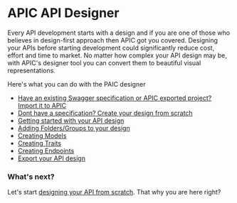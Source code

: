 # APIC API Designer

Every API development starts with a design and if you are one of those who believes in design-first approach then APIC got you covered. Designing your APIs before starting development could significantly reduce cost, effort and time to market. No matter how complex your API design may be, with APIC's designer tool you can convert them to beautiful visual representations.

Here's what you can do with the PAIC designer

* [Have an existing Swagger specification or APIC exported project? Import it to APIC](/designer/getting-started-with-designer.md)
* [Dont have a specification? Create your design from scratch](/designer/getting-started-with-designer.md)
* [Getting started with your API design](/designer/getting-started-with-designer.md)
* [Adding Folders/Groups to your design](/designer/create-folder.md)
* [Creating Models](/designer/create-model.md)
* [Creating Traits](/designer/create-trait.md)
* [Creating Endpoints](/designer/create-endpoint.md)
* [Export your API design](/designer/export-docs.md)

### What's next?

Let's start [designing your API from scratch](/designer/getting-started-with-designer.md). That why you are here right?

